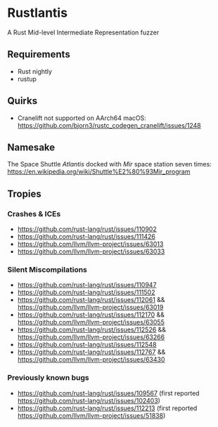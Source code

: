 # Rustlantis
A Rust Mid-level Intermediate Representation fuzzer

## Requirements
- Rust nightly
- rustup

## Quirks
- Cranelift not supported on AArch64 macOS: https://github.com/bjorn3/rustc_codegen_cranelift/issues/1248

## Namesake
The Space Shuttle *Atlantis* docked with *Mir* space station seven times: https://en.wikipedia.org/wiki/Shuttle%E2%80%93Mir_program

## Tropies

### Crashes & ICEs
- https://github.com/rust-lang/rust/issues/110902
- https://github.com/rust-lang/rust/issues/111426
- https://github.com/llvm/llvm-project/issues/63013
- https://github.com/llvm/llvm-project/issues/63033

### Silent Miscompilations
- https://github.com/rust-lang/rust/issues/110947
- https://github.com/rust-lang/rust/issues/111502
- https://github.com/rust-lang/rust/issues/112061 && https://github.com/llvm/llvm-project/issues/63019
- https://github.com/rust-lang/rust/issues/112170 && https://github.com/llvm/llvm-project/issues/63055
- https://github.com/rust-lang/rust/issues/112526 && https://github.com/llvm/llvm-project/issues/63266
- https://github.com/rust-lang/rust/issues/112548
- https://github.com/rust-lang/rust/issues/112767 && https://github.com/llvm/llvm-project/issues/63430

### Previously known bugs
- https://github.com/rust-lang/rust/issues/109567 (first reported https://github.com/rust-lang/rust/issues/102403)
- https://github.com/rust-lang/rust/issues/112213 (first reported https://github.com/llvm/llvm-project/issues/51838)